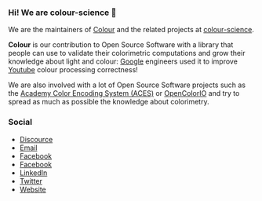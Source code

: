 ### Hi! We are colour-science 👋

We are the maintainers of [Colour](https://github.com/colour-science/colour) and the related projects at [colour-science](https://github.com/colour-science).

**Colour** is our contribution to Open Source Software with a library that people can use to validate their colorimetric computations and grow their knowledge about light and colour: [Google](https://www.google.com/) engineers used it to improve [Youtube](https://www.youtube.com/) colour processing correctness!

We are also involved with a lot of Open Source Software projects such as the [Academy Color Encoding System (ACES)](https://www.oscars.org/science-technology/sci-tech-projects/aces) or [OpenColorIO](https://opencolorio.org/) and try to spread as much as possible the knowledge about colorimetry.

### Social

- [Discource](https://colour-science.discourse.group/)
- [Email](mailto:colour-developers@colour-science.org)
- [Facebook](https://www.facebook.com/python.colour.science)
- [Facebook](https://gitter.im/colour-science/colour)
- [LinkedIn](https://www.linkedin.com/in/thomasmansencal/)
- [Twitter](https://twitter.com/colour_science)
- [Website](https://www.colour-science.org/)

